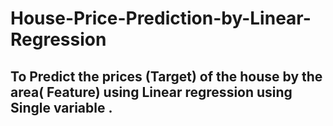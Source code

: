 # House-Price-Prediction-by-Linear-Regression
## To Predict the prices (Target) of the house by the area( Feature) using Linear regression using Single variable .
